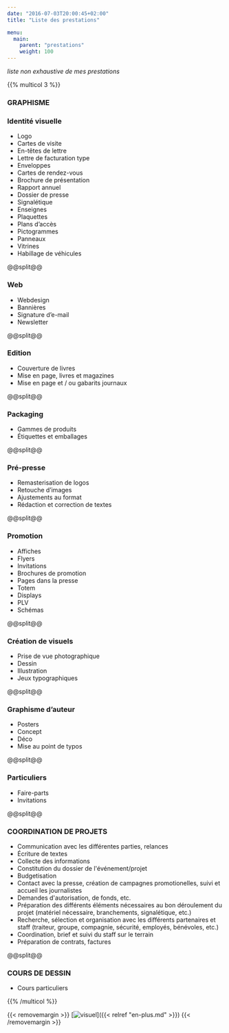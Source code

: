```yaml
---
date: "2016-07-03T20:00:45+02:00"
title: "Liste des prestations"

menu:
  main:
    parent: "prestations"
    weight: 100
---
```

*liste non exhaustive de mes prestations*

{{% multicol 3 %}}
### GRAPHISME

### Identité visuelle
* Logo
* Cartes de visite
* En-têtes de lettre
* Lettre de facturation type
* Enveloppes
* Cartes de rendez-vous
* Brochure de présentation
* Rapport annuel
* Dossier de presse
* Signalétique
* Enseignes
* Plaquettes
* Plans d’accès
* Pictogrammes
* Panneaux
* Vitrines
* Habillage de véhicules

@@split@@

### Web
* Webdesign
* Bannières
* Signature d’e-mail
* Newsletter

@@split@@

### Edition
* Couverture de livres
* Mise en page, livres et magazines
* Mise en page et / ou gabarits journaux

@@split@@

### Packaging
* Gammes de produits
* Étiquettes et emballages

@@split@@

### Pré-presse
* Remasterisation de logos
* Retouche d’images
* Ajustements au format
* Rédaction et correction de textes

@@split@@

### Promotion
* Affiches
* Flyers
* Invitations
* Brochures de promotion
* Pages dans la presse
* Totem
* Displays
* PLV
* Schémas


@@split@@

### Création de visuels
* Prise de vue photographique
* Dessin
* Illustration
* Jeux typographiques

@@split@@

### Graphisme d’auteur
* Posters
* Concept
* Déco
* Mise au point de typos

@@split@@

### Particuliers
* Faire-parts
* Invitations

@@split@@

### COORDINATION DE PROJETS
* Communication avec les différentes parties, relances
* Écriture de textes
* Collecte des informations
* Constitution du dossier de l'événement/projet
* Budgetisation
* Contact avec la presse, création de campagnes promotionelles, suivi et accueil les journalistes
* Demandes d'autorisation, de fonds, etc.
* Préparation des différents éléments nécessaires au bon déroulement du projet (matériel nécessaire, branchements, signalétique, etc.)
* Recherche, sélection et organisation avec les différents partenaires et staff (traiteur, groupe, compagnie, sécurité, employés, bénévoles, etc.)
* Coordination, brief et suivi du staff sur le terrain
* Préparation de contrats, factures

@@split@@

### COURS DE DESSIN
* Cours particuliers


{{% /multicol %}}

{{< removemargin >}}
[![visuel](/img/visuel-1024x348.png)]({{< relref "en-plus.md" >}})
{{< /removemargin >}}
